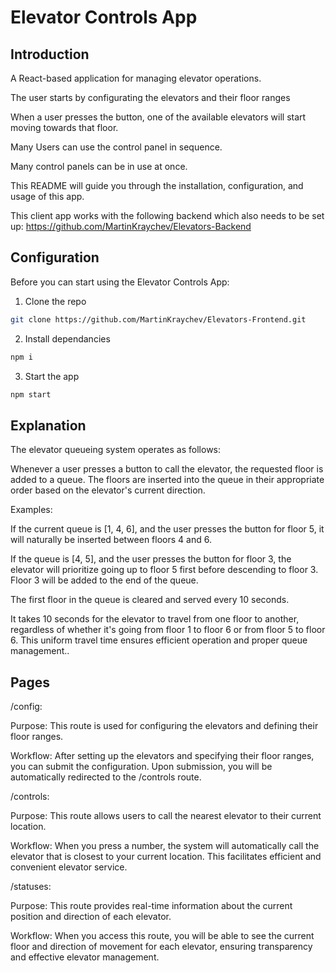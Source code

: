 # Elevator Controls App

## Introduction

A React-based application for managing elevator operations. 

The user starts by configurating the elevators and their floor ranges

When a user presses the button, one of the available elevators will start moving towards that floor. 

Many Users can use the control panel in sequence.

Many control panels can be in use at once.

This README will guide you through the installation, configuration, and usage of this app.

This client app works with the following backend which also needs to be set up: https://github.com/MartinKraychev/Elevators-Backend

## Configuration
Before you can start using the Elevator Controls App:

1. Clone the repo

```bash
git clone https://github.com/MartinKraychev/Elevators-Frontend.git
```

2. Install dependancies

```bash
npm i
```

3. Start the app

```bash
npm start
```

## Explanation
The elevator queueing system operates as follows:

Whenever a user presses a button to call the elevator, the requested floor is added to a queue. The floors are inserted into the queue in their appropriate order based on the elevator's current direction.

Examples:

If the current queue is [1, 4, 6], and the user presses the button for floor 5, it will naturally be inserted between floors 4 and 6.

If the queue is [4, 5], and the user presses the button for floor 3, the elevator will prioritize going up to floor 5 first before descending to floor 3. Floor 3 will be added to the end of the queue.

The first floor in the queue is cleared and served every 10 seconds.

It takes 10 seconds for the elevator to travel from one floor to another, regardless of whether it's going from floor 1 to floor 6 or from floor 5 to floor 6. This uniform travel time ensures efficient operation and proper queue management..

## Pages
/config:

  Purpose: This route is used for configuring the elevators and defining their floor ranges.
  
  Workflow: After setting up the elevators and specifying their floor ranges, you can submit the configuration. Upon submission, you will be automatically redirected to the /controls route.
  
/controls:

  Purpose: This route allows users to call the nearest elevator to their current location.
  
  Workflow: When you press a number, the system will automatically call the elevator that is closest to your current location. This facilitates efficient and convenient elevator service.
  
/statuses:

  Purpose: This route provides real-time information about the current position and direction of each elevator.
  
  Workflow: When you access this route, you will be able to see the current floor and direction of movement for each elevator, ensuring transparency and effective elevator management.


